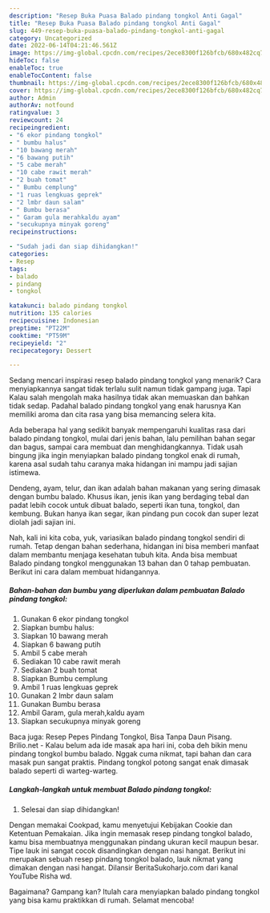 ```yaml
---
description: "Resep Buka Puasa Balado pindang tongkol Anti Gagal"
title: "Resep Buka Puasa Balado pindang tongkol Anti Gagal"
slug: 449-resep-buka-puasa-balado-pindang-tongkol-anti-gagal
category: Uncategorized
date: 2022-06-14T04:21:46.561Z
image: https://img-global.cpcdn.com/recipes/2ece8300f126bfcb/680x482cq70/balado-pindang-tongkol-foto-resep-utama.jpg
hideToc: false
enableToc: true
enableTocContent: false
thumbnail: https://img-global.cpcdn.com/recipes/2ece8300f126bfcb/680x482cq70/balado-pindang-tongkol-foto-resep-utama.jpg
cover: https://img-global.cpcdn.com/recipes/2ece8300f126bfcb/680x482cq70/balado-pindang-tongkol-foto-resep-utama.jpg
author: Admin
authorAv: notfound
ratingvalue: 3
reviewcount: 24
recipeingredient:
- "6 ekor pindang tongkol"
- " bumbu halus"
- "10 bawang merah"
- "6 bawang putih"
- "5 cabe merah"
- "10 cabe rawit merah"
- "2 buah tomat"
- " Bumbu cemplung"
- "1 ruas lengkuas geprek"
- "2 lmbr daun salam"
- " Bumbu berasa"
- " Garam gula merahkaldu ayam"
- "secukupnya minyak goreng"
recipeinstructions:

- "Sudah jadi dan siap dihidangkan!"
categories:
- Resep
tags:
- balado
- pindang
- tongkol

katakunci: balado pindang tongkol 
nutrition: 135 calories
recipecuisine: Indonesian
preptime: "PT22M"
cooktime: "PT59M"
recipeyield: "2"
recipecategory: Dessert

---
```



Sedang mencari inspirasi resep balado pindang tongkol yang menarik? Cara menyiapkannya sangat tidak terlalu sulit namun tidak gampang juga. Tapi Kalau salah mengolah maka hasilnya tidak akan memuaskan dan bahkan tidak sedap. Padahal balado pindang tongkol yang enak harusnya Kan memiliki aroma dan cita rasa yang bisa memancing selera kita.


Ada beberapa hal yang sedikit banyak mempengaruhi kualitas rasa dari balado pindang tongkol, mulai dari jenis bahan, lalu pemilihan bahan segar dan bagus, sampai cara membuat dan menghidangkannya. Tidak usah bingung jika ingin menyiapkan balado pindang tongkol enak di rumah, karena asal sudah tahu caranya maka hidangan ini mampu jadi sajian istimewa.

Dendeng, ayam, telur, dan ikan adalah bahan makanan yang sering dimasak dengan bumbu balado. Khusus ikan, jenis ikan yang berdaging tebal dan padat lebih cocok untuk dibuat balado, seperti ikan tuna, tongkol, dan kembung. Bukan hanya ikan segar, ikan pindang pun cocok dan super lezat diolah jadi sajian ini.


Nah, kali ini kita coba, yuk, variasikan balado pindang tongkol sendiri di rumah. Tetap dengan bahan sederhana, hidangan ini bisa memberi manfaat dalam membantu menjaga kesehatan tubuh kita. Anda bisa membuat Balado pindang tongkol menggunakan 13 bahan dan 0 tahap pembuatan. Berikut ini cara dalam membuat hidangannya.

<!--inarticleads1-->

##### Bahan-bahan dan bumbu yang diperlukan dalam pembuatan Balado pindang tongkol:

1. Gunakan 6 ekor pindang tongkol
1. Siapkan  bumbu halus:
1. Siapkan 10 bawang merah
1. Siapkan 6 bawang putih
1. Ambil 5 cabe merah
1. Sediakan 10 cabe rawit merah
1. Sediakan 2 buah tomat
1. Siapkan  Bumbu cemplung
1. Ambil 1 ruas lengkuas geprek
1. Gunakan 2 lmbr daun salam
1. Gunakan  Bumbu berasa
1. Ambil  Garam, gula merah,kaldu ayam
1. Siapkan secukupnya minyak goreng


Baca juga: Resep Pepes Pindang Tongkol, Bisa Tanpa Daun Pisang. Brilio.net - Kalau belum ada ide masak apa hari ini, coba deh bikin menu pindang tongkol bumbu balado. Nggak cuma nikmat, tapi bahan dan cara masak pun sangat praktis. Pindang tongkol potong sangat enak dimasak balado seperti di warteg-warteg. 

<!--inarticleads2-->

##### Langkah-langkah untuk membuat Balado pindang tongkol:


1. Selesai dan siap dihidangkan!

Dengan memakai Cookpad, kamu menyetujui Kebijakan Cookie dan Ketentuan Pemakaian. Jika ingin memasak resep pindang tongkol balado, kamu bisa membuatnya menggunakan pindang ukuran kecil maupun besar. Tipe lauk ini sangat cocok disandingkan dengan nasi hangat. Berikut ini merupakan sebuah resep pindang tongkol balado, lauk nikmat yang dimakan dengan nasi hangat. Dilansir BeritaSukoharjo.com dari kanal YouTube Risha wd. 

Bagaimana? Gampang kan? Itulah cara menyiapkan balado pindang tongkol yang bisa kamu praktikkan di rumah. Selamat mencoba!
